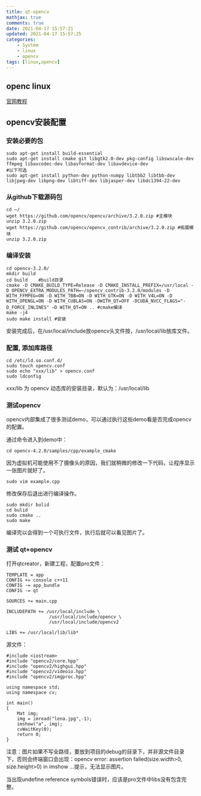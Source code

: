 ```yaml
---
title: qt-opencv
mathjax: true
comments: true
date: 2021-04-17 15:57:21
updated: 2021-04-17 15:57:25
categories:
    - System
    - linux
    - opencv
tags: [linux,opencv]
---
```


## openc linux

[官网教程](https://docs.opencv.org/master/d7/d9f/tutorial_linux_install.html "VLC tutorial_linux_install")

## opencv安装配置
### 安装必要的包
```
sudo apt-get install build-essential
sudo apt-get install cmake git libgtk2.0-dev pkg-config libswscale-dev ffmpeg libavcodec-dev libavformat-dev libavdevice-dev
#以下可选
sudo apt-get install python-dev python-numpy libtbb2 libtbb-dev libjpeg-dev libpng-dev libtiff-dev libjasper-dev libdc1394-22-dev
```

### 从github下载源码包
```
cd ~/
wget https://github.com/opencv/opencv/archive/3.2.0.zip #主模块
unzip 3.2.0.zip
wget https://github.com/opencv/opencv_contrib/archive/3.2.0.zip #拓展模块
unzip 3.2.0.zip
```

### 编译安装
```
cd opencv-3.2.0/
mkdir build
cd build 	#build目录
cmake -D CMAKE_BUILD_TYPE=Release -D CMAKE_INSTALL_PREFIX=/usr/local -D OPENCV_EXTRA_MODULES_PATH=~/opencv_contrib-3.2.0/modules -D WITH_FFMPEG=ON -D WITH_TBB=ON -D WITH_GTK=ON -D WITH_V4L=ON -D WITH_OPENGL=ON -D WITH_CUBLAS=ON -DWITH_QT=OFF -DCUDA_NVCC_FLAGS="-D_FORCE_INLINES" –D WITH_QT=ON .. #cmake编译
make -j4
sudo make install #安装
```
安装完成后，在/usr/local/include放opencv头文件按，/usr/local/lib放库文件。

### 配置, 添加库路径
```
cd /etc/ld.so.conf.d/
sudo touch opencv.conf
sudo echo "xxx/lib" > opencv.conf
sudo ldconfig
```
xxx/lib 为 opencv 动态库的安装目录，默认为：/usr/local/lib

### 测试opencv

opencv内部集成了很多测试demo，可以通过执行这些demo看是否完成opencv的配置。

通过命令进入到demo中：

    cd opencv-4.2.0/samples/cpp/example_cmake

因为虚拟机可能使用不了摄像头的原因，我们就稍微的修改一下代码，让程序显示一张图片就好了。

    sudo vim example.cpp

修改保存后退出进行编译操作。

    sudo mkdir bulid
    cd bulid
    sudo cmake ..
    sudo make

编译完以会得到一个可执行文件，执行后就可以看见图片了。

### 测试 qt+opencv
打开qtcreator，新建工程，配置pro文件：
```
TEMPLATE = app
CONFIG += console c++11
CONFIG -= app_bundle
CONFIG -= qt

SOURCES += main.cpp

INCLUDEPATH += /usr/local/include \
                /usr/local/include/opencv \
                /usr/local/include/opencv2

LIBS += /usr/local/lib/lib*
```

源文件：
```
#include <iostream>
#include "opencv2/core.hpp"
#include "opencv2/highgui.hpp"
#include "opencv2/videoio.hpp"
#include "opencv2/imgproc.hpp"

using namespace std;
using namespace cv;

int main()
{
    Mat img;
    img = imread("lena.jpg",-1);
    imshow("a", img);
    cvWaitKey(0);
    return 0;
}
```

注意：图片如果不写全路径，要放到项目的debug的目录下，并非源文件目录下，否则会终端窗口会出现：opencv error: assertion failed(size.width>0, size.height>0) in imshow …提示，无法显示图片。

当出现undefine reference symbols错误时，应该是pro文件中libs没有包含完整。


